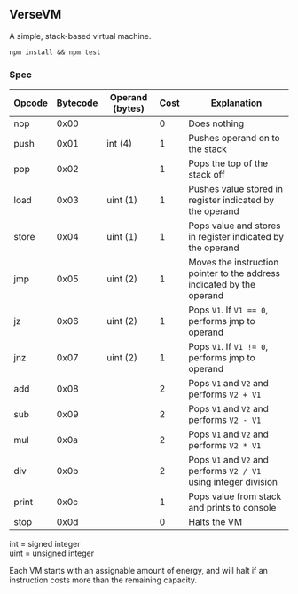 ## VerseVM

A simple, stack-based virtual machine.

`npm install && npm test`

### Spec

Opcode | Bytecode | Operand (bytes) | Cost | Explanation
------ | -------- | --------------- | ---- | -----------
nop | 0x00 | | 0 | Does nothing
push | 0x01 | int (4) | 1 | Pushes operand on to the stack
pop | 0x02 | | 1 | Pops the top of the stack off
load | 0x03 | uint (1) | 1 | Pushes value stored in register indicated by the operand
store | 0x04 | uint (1) | 1 | Pops value and stores in register indicated by the operand
jmp | 0x05 | uint (2) | 1 | Moves the instruction pointer to the address indicated by the operand
jz | 0x06 | uint (2) | 1 | Pops `V1`. If `V1 == 0`, performs jmp to operand
jnz | 0x07 | uint (2) | 1 | Pops `V1`. If `V1 != 0`, performs jmp to operand
add | 0x08 | | 2 | Pops `V1` and `V2` and performs `V2 + V1`
sub | 0x09 | | 2 | Pops `V1` and `V2` and performs `V2 - V1`
mul | 0x0a | | 2 | Pops `V1` and `V2` and performs `V2 * V1`
div | 0x0b | | 2 | Pops `V1` and `V2` and performs `V2 / V1` using integer division
print | 0x0c | | 1 | Pops value from stack and prints to console
stop | 0x0d | | 0 | Halts the VM

int = signed integer  
uint = unsigned integer

Each VM starts with an assignable amount of energy, and will halt if an 
instruction costs more than the remaining capacity.
